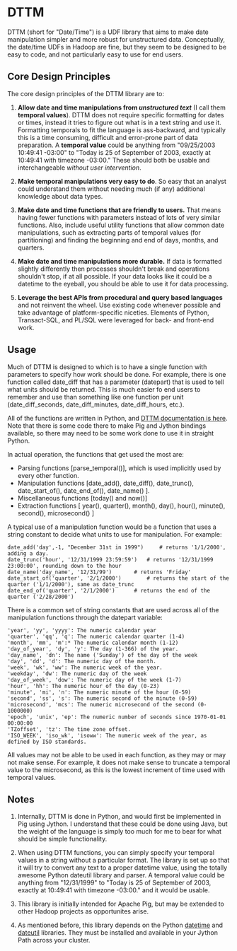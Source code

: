 DTTM
==========================

DTTM (short for "Date/Time") is a UDF library that aims to make date manipulation simpler and more robust for unstructured data.  Conceptually, the date/time UDFs in Hadoop are fine, but they seem to be designed to be easy to code, and not particularly easy to use for end users.  

Core Design Principles
--------------------------

The core design principles of the DTTM library are to: 

1. **Allow date and time manipulations from _unstructured text_** (I call them **temporal values**).  DTTM does not require specific formatting for dates or times, instead it tries to figure out what is in a text string and use it.  Formatting temporals to fit the language is ass-backward, and typically this is a time consuming, difficult and error-prone part of data preparation. A **temporal value** could be anything from "09/25/2003 10:49:41 -03:00" to "Today is 25 of September of 2003, exactly at 10:49:41 with timezone -03:00." These should both be usable and interchangeable *without user intervention*.
	
2. **Make temporal manipulations very easy to do**. So easy that an analyst could understand them without needing 
much (if any) additional knowledge about data types.
	
3. **Make date and time functions that are friendly to users.**  That means having fewer functions with parameters instead of lots of very similar functions.  Also, include useful utility functions that allow common date manipulations, such as extracting parts of temporal values (for partitioning) and finding the beginning and end of days, months, and quarters.
	
4. **Make date and time manipulations more durable.**  If data is formatted slightly differently then processes shouldn't break and operations shouldn't stop, if at all possible.  If your data looks like it could be a datetime to the eyeball, you should be able to use it for data processing.

5. **Leverage the best APIs from procedural and query based languages** and not reinvent the wheel.  Use existing code whenever possible and take advantage of platform-specific niceties.  Elements of Python, Transact-SQL, and PL/SQL were leveraged  for back- and front-end work.

Usage
--------------------------

Much of DTTM is designed to which is to have a single function with parameters to specify how work should be done.  For example, there is one function called date_diff that has a parameter (datepart) that is used to tell what units should be returned.  This is much easier fo end users to remember and use than something like one function per unit (date_diff_seconds, date_diff_minutes, date_diff_hours, etc.).

All of the functions are written in Python, and [DTTM documentation is here](http://htmlpreview.github.com/?https://github.com/morgango/dttm/blob/master/dttm.html).  Note that there is some code there to make Pig and Jython bindings available, so there may need to be some work done to use it in straight Python.

In actual operation, the functions that get used the most are: 

* Parsing functions [parse_temporal()], which is used implicitly used by every other function.
* Manipulation functions [date_add(), date_diff(), date_trunc(), date_start_of(), date_end_of(), date_name() ].
* Miscellaneous functions [today() and now()]
* Extraction functions [ year(), quarter(), month(), day(), hour(), minute(), second(), microsecond() ]

A typical use of a manipulation function would be a function that uses a string constant to decide what units to use for manipulation.  For example:
	
	date_add('day',-1, "December 31st in 1999") 	# returns '1/1/2000', adding a day.
	date_trunc('hour', '12/31/1999 23:59:59') 	# returns '12/31/1999 23:00:00', rounding down to the hour
	date_name('day_name', '12/31/99')		# returns 'Friday'
	date_start_of('quarter', '2/1/2000')		# returns the start of the quarter ('1/1/2000'), same as date_trunc
	date_end_of('quarter', '2/1/2000')		# returns the end of the quarter ('2/28/2000')

There is a common set of string constants that are used across all of the manipulation functions through the datepart variable:
	
	'year', 'yy', 'yyyy': The numeric calendar year
	'quarter', 'qq', 'q': The numeric calendar quarter (1-4)
	'month', 'mm', 'm':* The numeric calendar month (1-12)
	'day_of_year', 'dy', 'y': The day (1-366) of the year.
	'day_name', 'dn': The name ('Sunday') of the day of the week
	'day', 'dd', 'd': The numeric day of the month.
	'week', 'wk', 'ww': The numeric week of the year.
	'weekday', 'dw': The numeric day of the week
	'day_of_week', 'dow': The numeric day of the week (1-7)
	'hour', 'hh': The numeric hour of the day (0-23)
	'minute', 'mi', 'n': The numeric minute of the hour (0-59)
	'second', 'ss', 's': The numeric second of the minute (0-59)
	'microsecond', 'mcs': The numeric microsecond of the second (0-1000000)
	'epoch', 'unix', 'ep': The numeric number of seconds since 1970-01-01 00:00:00
	'TZoffset', 'tz': The time zone offset.
	'ISO_WEEK', 'iso_wk', 'isoww': The numeric week of the year, as defined by ISO standards.
	
All values may not be able to be used in each function, as they may or may not make sense.  For example, it does not make sense to truncate a temporal value to the microsecond, as this is the lowest increment of time used with temporal values. 
	
Notes
--------------------------

1. Internally, DTTM is done in Python, and would first be implemented in Pig using Jython.  I understand that these could be done using Java, but the weight of the language is simply too much for me to bear for what should be simple functionality.

2. When using DTTM functions, you can simply specify your temporal values in a string without a particular format.  The library is set up so that it will try to convert any text to a proper datetime value, using the totally awesome Python dateutil library and parser.  A temporal value could be anything from "12/31/1999" to "Today is 25 of September of 2003, exactly at 10:49:41 with timezone -03:00." and it would be usable.
	
3. This library is initially intended for Apache Pig, but may be extended to other Hadoop projects as opportunites arise.

4. As mentioned before, this library depends on the Python [datetime](http://docs.python.org/2/library/datetime.html) and [dateutil](http://labix.org/python-dateutil) libraries.  They must be installed and available in your Jython Path across your cluster.

